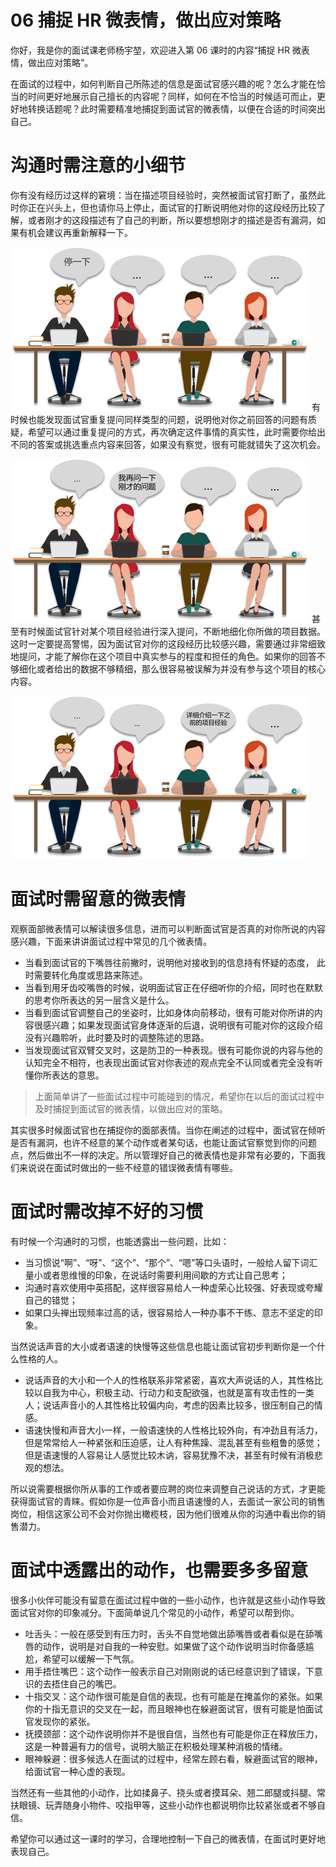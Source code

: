 # 06 捕捉 HR 微表情，做出应对策略

你好，我是你的面试课老师杨宇堃，欢迎进入第 06 课时的内容“捕捉 HR 微表情，做出应对策略”。

在面试的过程中，如何判断自己所陈述的信息是面试官感兴趣的呢？怎么才能在恰当的时间更好地展示自己擅长的内容呢？同样，如何在不恰当的时候适可而止，更好地转换话题呢？此时需要精准地捕捉到面试官的微表情，以便在合适的时间突出自己。

# 沟通时需注意的小细节

你有没有经历过这样的窘境：当在描述项目经验时，突然被面试官打断了，虽然此时你正在兴头上，但也请你马上停止，面试官的打断说明他对你的这段经历比较了解，或者刚才的这段描述有了自己的判断，所以要想想刚才的描述是否有漏洞，如果有机会建议再重新解释一下。

![img](assets/CgpOIF3wtBiAL6n9AADfDRRFuSs837.png) 有时候也能发现面试官重复提问同样类型的问题，说明他对你之前回答的问题有质疑，希望可以通过重复提问的方式，再次确定这件事情的真实性，此时需要你给出不同的答案或挑选重点内容来回答，如果没有察觉，很有可能就错失了这次机会。

![img](assets/CgpOIF3wtC-AEStgAADklBdAcW0776.png) 甚至有时候面试官针对某个项目经验进行深入提问，不断地细化你所做的项目数据。这时一定要提高警惕，因为面试官对你的这段经历比较感兴趣，需要通过非常细致地提问，才能了解你在这个项目中真实参与的程度和担任的角色。如果你的回答不够细化或者给出的数据不够精细，那么很容易被误解为并没有参与这个项目的核心内容。

![img](assets/Cgq2xl3wtE-AT10PAADlFRIJoLc909.png)

# 面试时需留意的微表情

观察面部微表情可以解读很多信息，进而可以判断面试官是否真的对你所说的内容感兴趣，下面来讲讲面试过程中常见的几个微表情。

- 当看到面试官的下嘴唇往前撇时，说明他对接收到的信息持有怀疑的态度， 此时需要转化角度或思路来陈述。
- 当看到用牙齿咬嘴唇的时候，说明面试官正在仔细听你的介绍，同时也在默默的思考你所表达的另一层含义是什么。
- 当看到面试官调整自己的坐姿时，比如身体向前移动，很有可能对你所讲的内容很感兴趣；如果发现面试官身体逐渐的后退，说明很有可能对你的这段介绍没有兴趣聆听，此时要及时的调整陈述的思路。
- 当发现面试官双臂交叉时，这是防卫的一种表现。很有可能你说的内容与他的认知完全不相符，也表现出面试官对你表述的观点完全不认同或者完全没有听懂你所表达的意思。

> 上面简单讲了一些面试过程中可能碰到的情况，希望你在以后的面试过程中及时捕捉到面试官的微表情，以做出应对的策略。

其实很多时候面试官也在捕捉你的面部表情。当你在阐述的过程中，面试官在倾听是否有漏洞，也许不经意的某个动作或者某句话，也能让面试官察觉到你的问题点，然后做出不一样的决定。所以管理好自己的微表情也是非常有必要的，下面我们来说说在面试时做出的一些不经意的错误微表情有哪些。

# 面试时需改掉不好的习惯

有时候一个沟通时的习惯，也能透露出一些问题，比如：

- 当习惯说“啊”、“呀”、“这个”、“那个”、“嗯”等口头语时，一般给人留下词汇量小或者思维慢的印象，在说话时需要利用间歇的方式让自己思考；
- 沟通时喜欢使用中英搭配，这样很容易给人一种虚荣心比较强、好表现或夸耀自己的错觉；
- 如果口头禅出现频率过高的话，很容易给人一种办事不干练、意志不坚定的印象。

当然说话声音的大小或者语速的快慢等这些信息也能让面试官初步判断你是一个什么性格的人。

- 说话声音的大小和一个人的性格联系非常紧密，喜欢大声说话的人，其性格比较以自我为中心，积极主动、行动力和支配欲强，也就是富有攻击性的一类人；说话声音小的人其性格比较偏内向，考虑的因素比较多，很压制自己的情感。
- 语速快慢和声音大小一样，一般语速快的人性格比较外向，有冲劲且有活力，但是常常给人一种紧张和压迫感，让人有种焦躁、混乱甚至有些粗鲁的感觉；但是语速慢的人容易让人感觉比较木讷，容易犹豫不决，甚至有时候有消极悲观的想法。

所以说需要根据你所从事的工作或者要应聘的岗位来调整自己说话的方式，才更能获得面试官的青睐。假如你是一位声音小而且语速慢的人，去面试一家公司的销售岗位，相信这家公司不会对你抛出橄榄枝，因为他们很难从你的沟通中看出你的销售潜力。

# 面试中透露出的动作，也需要多多留意

很多小伙伴可能没有留意在面试过程中做的一些小动作，也许就是这些小动作导致面试官对你的印象减分。下面简单说几个常见的小动作，希望可以帮到你。

- 吐舌头：一般在感受到有压力时，舌头不自觉地做出舔嘴唇或者看似是在舔嘴唇的动作，说明是对自我的一种安慰。如果做了这个动作说明当时你备感尴尬，希望可以缓解一下气氛。
- 用手捂住嘴巴：这个动作一般表示自己对刚刚说的话已经意识到了错误，下意识的去捂住自己的嘴巴。
- 十指交叉：这个动作很可能是自信的表现，也有可能是在掩盖你的紧张。如果你的十指无意识的交叉在一起，而且眼神也在躲避面试官，很有可能是怕面试官发现你的紧张。
- 抚摸颈部：这个动作说明你并不是很自信，当然也有可能是你正在释放压力，这是一种普遍有力的信号，说明大脑正在积极处理某种消极的情绪。
- 眼神躲避：很多候选人在面试的过程中，经常左顾右看，躲避面试官的眼神，给面试官一种心虚的表现。

当然还有一些其他的小动作，比如揉鼻子、挠头或者摸耳朵、翘二郎腿或抖腿、常扶眼镜、玩弄随身小物件、咬指甲等，这些小动作也都说明你比较紧张或者不够自信。

希望你可以通过这一课时的学习，合理地控制一下自己的微表情，在面试时更好地表现自己。
